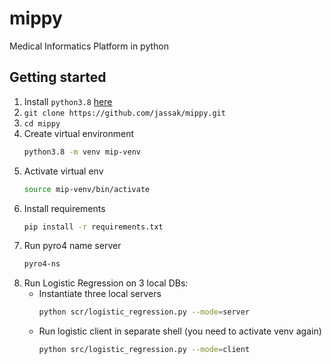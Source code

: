 # mippy
Medical Informatics Platform in python

## Getting started

1. Install `python3.8` [here](https://www.python.org/downloads/)
1. `git clone https://github.com/jassak/mippy.git`
2. `cd mippy`
3. Create virtual environment
    ```bash
    python3.8 -m venv mip-venv
    ```
4. Activate virtual env
    ```bash
    source mip-venv/bin/activate
    ```
5. Install requirements
    ```bash
   pip install -r requirements.txt 
   ```
6. Run pyro4 name server
    ```bash
   pyro4-ns 
   ```
7. Run Logistic Regression on 3 local DBs:
    - Instantiate three local servers
        ```bash
       python scr/logistic_regression.py --mode=server 
       ```
    - Run logistic client in separate shell (you need to activate venv again)
        ```bash
        python src/logistic_regression.py --mode=client
       ```
